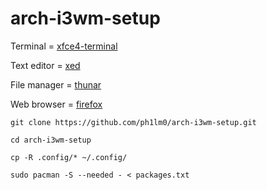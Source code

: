 # arch-i3wm-setup

Terminal = [xfce4-terminal](https://docs.xfce.org/apps/terminal/start)

Text editor = [xed](https://github.com/linuxmint/xed)

File manager = [thunar](https://wiki.archlinux.org/title/Thunar)

Web browser = [firefox](https://wiki.archlinux.org/title/Firefox)

`git clone https://github.com/ph1lm0/arch-i3wm-setup.git`

`cd arch-i3wm-setup`

`cp -R .config/* ~/.config/`

`sudo pacman -S --needed - < packages.txt`
